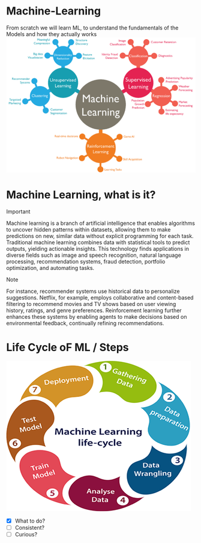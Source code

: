 # Machine-Learning
From scratch we will learn ML, to understand the fundamentals of the Models and how they actually works
![Thumbnail](readmeImage/ML.png)

# Machine Learning, what is it?
> [!IMPORTANT]
> Machine learning is a branch of artificial intelligence that enables algorithms to uncover hidden patterns within datasets, allowing them to make predictions on new, similar data without explicit programming for each task. Traditional machine learning combines data with statistical tools to predict outputs, yielding actionable insights. This technology finds applications in diverse fields such as image and speech recognition, natural language processing, recommendation systems, fraud detection, portfolio optimization, and automating tasks.

> [!NOTE]
> For instance, recommender systems use historical data to personalize suggestions. Netflix, for example, employs collaborative and content-based filtering to recommend movies and TV shows based on user viewing history, ratings, and genre preferences. Reinforcement learning further enhances these systems by enabling agents to make decisions based on environmental feedback, continually refining recommendations.

# Life Cycle oF ML / Steps

![Thumbnail](readmeImage/lifeCycle.png)

- [x] What to do?
- [ ] Consistent?
- [ ] Curious?
